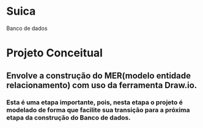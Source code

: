 # Suica
Banco de dados

<h1>Projeto Conceitual</h1>
<h2> Envolve a construção do MER(modelo entidade relacionamento) com uso da ferramenta Draw.io. </h2>
  <h3> Esta é uma etapa importante, pois, nesta etapa o projeto é modelado de forma que facilite sua transição para a próxima etapa da construção do Banco de dados.</h3>
